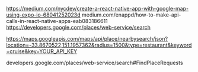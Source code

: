 https://medium.com/nycdev/create-a-react-native-app-with-google-map-using-expo-io-68041252023d
medium.com/enappd/how-to-make-api-calls-in-react-native-apps-eab083186611
https://developers.google.com/places/web-service/search

https://maps.googleapis.com/maps/api/place/nearbysearch/json?location=-33.8670522,151.1957362&radius=1500&type=restaurant&keyword=cruise&key=YOUR_API_KEY

developers.google.com/places/web-service/search#FindPlaceRequests